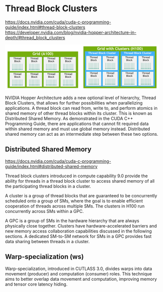# Thread Block Clusters
https://docs.nvidia.com/cuda/cuda-c-programming-guide/index.html#thread-block-clusters
https://developer.nvidia.com/blog/nvidia-hopper-architecture-in-depth/#thread_block_clusters

![Thread Block Clusters](clusters.png)

NVIDIA Hopper Architecture adds a new optional level of hierarchy, Thread Block Clusters, that allows for further possibilities when parallelizing applications. A thread block can read from, write to, and perform atomics in shared memory of other thread blocks within its cluster. This is known as Distributed Shared Memory. As demonstrated in the CUDA C++ Programming Guide, there are applications that cannot fit required data within shared memory and must use global memory instead. Distributed shared memory can act as an intermediate step between these two options.

## Distributed Shared Memory
https://docs.nvidia.com/cuda/cuda-c-programming-guide/index.html#distributed-shared-memory

Thread block clusters introduced in compute capability 9.0 provide the ability for threads in a thread block cluster to access shared memory of all the participating thread blocks in a cluster.

A cluster is a group of thread blocks that are guaranteed to be concurrently scheduled onto a group of SMs, where the goal is to enable efficient cooperation of threads across multiple SMs. The clusters in H100 run concurrently across SMs within a GPC.

A GPC is a group of SMs in the hardware hierarchy that are always physically close together. Clusters have hardware-accelerated barriers and new memory access collaboration capabilities discussed in the following sections. A dedicated SM-to-SM network for SMs in a GPC provides fast data sharing between threads in a cluster.

## Warp-specialization (ws)
Warp-specialization, introduced in CUTLASS 3.0, divides warps into data movement (producer) and computation (consumer) roles. This technique aims to better overlap data movement and computation, improving memory and tensor core latency hiding.

